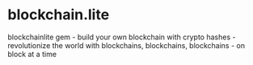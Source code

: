 # blockchain.lite
blockchainlite gem - build your own blockchain with crypto hashes -  revolutionize the world with blockchains, blockchains, blockchains - on block at a time
